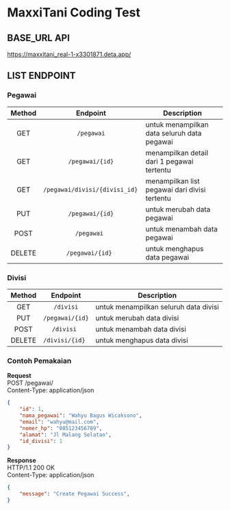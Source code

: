 # MaxxiTani Coding Test

## BASE_URL API
https://maxxitani_real-1-x3301871.deta.app/

## LIST ENDPOINT

### Pegawai
| Method | Endpoint | Description |
|:------:|:--------:|-------------|
|GET|`/pegawai`|untuk menampilkan data seluruh data pegawai|
|GET|`/pegawai/{id}`|menampilkan detail dari 1 pegawai tertentu|
|GET|`/pegawai/divisi/{divisi_id} `|menampilkan list pegawai dari divisi tertentu|
|PUT|`/pegawai/{id}`|untuk merubah data pegawai|
|POST|`/pegawai `|untuk menambah data pegawai|
|DELETE|`/pegawai/{id} `|untuk menghapus data pegawai|

### Divisi
| Method | Endpoint | Description |
|:------:|:--------:|-------------|
|GET|`/divisi`|untuk menampilkan seluruh data divisi|
|PUT|`/pegawai/{id}`|untuk merubah data divisi|
|POST|`/divisi `|untuk menambah data divisi|
|DELETE|`/divisi/{id} `|untuk menghapus data divisi|

### Contoh Pemakaian
**Request**\
POST /pegawai/\
Content-Type: application/json
```JSON
{
    "id": 1,
    "nama_pegawai": "Wahyu Bagus Wicaksono",
    "email": "wahyu@mail.com",
    "nomer_hp": "085123456789",
    "alamat": "Jl Malang Selatan",
    "id_divisi": 1
}
```

**Response**\
HTTP/1.1 200 OK\
Content-Type: application/json
```JSON
{
    "message": "Create Pegawai Success",
}

